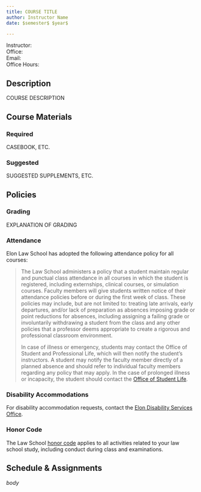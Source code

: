 ```yaml
---
title: COURSE TITLE
author: Instructor Name
date: $semester$ $year$

---
```


Instructor:   
Office:  
Email:  
Office Hours: 

## Description

COURSE DESCRIPTION 

## Course Materials

### Required

CASEBOOK, ETC. 

### Suggested

SUGGESTED SUPPLEMENTS, ETC. 

## Policies

### Grading

EXPLANATION OF GRADING

### Attendance

Elon Law School has adopted the following attendance policy for all courses:

> The Law School administers a policy that a student maintain regular and punctual class attendance in all courses in which the student is registered, including externships, clinical courses, or simulation courses. Faculty members will give students written notice of their attendance policies before or during the first week of class. These policies may include, but are not limited to: treating late arrivals, early departures, and/or lack of preparation as absences  imposing grade or point reductions for absences, including assigning a failing grade or involuntarily withdrawing a student from the class  and any other policies that a professor deems appropriate to create a rigorous and professional classroom environment.
>  
> In case of illness or emergency, students may contact the Office of Student and Professional Life, which will then notify the student’s instructors. A student may notify the faculty member directly of a planned absence and should refer to individual faculty members regarding any policy that may apply. In the case of prolonged illness or incapacity, the student should contact the [Office of Student Life](https://www.elon.edu/u/law/students/).

### Disability Accommodations

For disability accommodation requests, contact the [Elon Disability Services Office](https://www.elon.edu/u/academics/koenigsberger-learning-center/disabilities-resources/homepage/graduate-student-resources/).

### Honor Code

The Law School [honor code](https://www.elon.edu/u/law/students/honor-code/) applies to all activities related to your law school study, including conduct during class and examinations.

## Schedule & Assignments

$body$